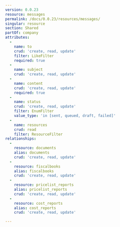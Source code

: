```yaml
---
version: 0.0.23
resource: messages
permalink: /docs/0.0.23/resources/messages/
singular: resource
section: Shared
partOf: company
attributes:
  -
    name: to
    crud: 'create, read, update'
    filter: LikeFilter
    required: true
  -
    name: subject
    crud: 'create, read, update'
  -
    name: content
    crud: 'create, read, update'
    required: true
  -
    name: status
    crud: 'create, read, update'
    filter: EnumFilter
    value_type: 'in [sent, queued, draft, failed]'
  -
    name: resources
    crud: read
    filter: ResourceFilter
relationships:
  -
    resource: documents
    alias: documents
    crud: 'create, read, update'
  -
    resource: fiscalbooks
    alias: fiscalbooks
    crud: 'create, read, update'
  -
    resource: pricelist_reports
    alias: pricelist_reports
    crud: 'create, read, update'
  -
    resource: cost_reports
    alias: cost_reports
    crud: 'create, read, update'

---
```

